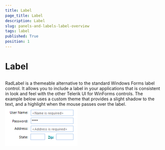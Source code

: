 ```yaml
---
title: Label
page_title: Label
description: Label
slug: panels-and-labels-label-overview
tags: label
published: True
position: 1
---
```


# Label



## 

RadLabel is a themeable alternative to the standard Windows Forms label control. It allows you to include a label in your applications that is consistent in look and feel with the other
          Telerik UI for WinForms controls. The example below uses a custom theme that provides a slight shadow to the text, and a highlight when the mouse passes over the label.
        ![panels-and-labels-label-overview 001](images/panels-and-labels-label-overview001.png)
